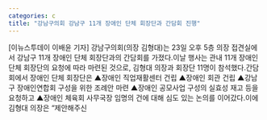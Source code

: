 ```yaml
---
categories: c
title: "강남구의회 강남구 11개 장애인 단체 회장단과 간담회 진행"
---
```

[이뉴스투데이 이배윤 기자] 강남구의회(의장 김형대)는 23일 오후 5층 의장 접견실에서 강남구 11개 장애인 단체 회장단과의 간담회를 가졌다.이날 행사는 관내 11개 장애인 단체 회장단의 요청에 따라 마련된 것으로, 김형대 의장과 회장단 11명이 참석했다.간담회에서 장애인 단체 회장단은 ▲장애인 직업재활센터 건립 ▲장애인 회관 건립 ▲강남구 장애인연합회 구성을 위한 조례안 마련 ▲장애인 공모사업 구성의 실효성 재고 등을 요청하고 ▲장애인 체육회 사무국장 임명의 건에 대해 심도 있는 논의를 이어갔다.이에 김형대 의장은 “제안해주신